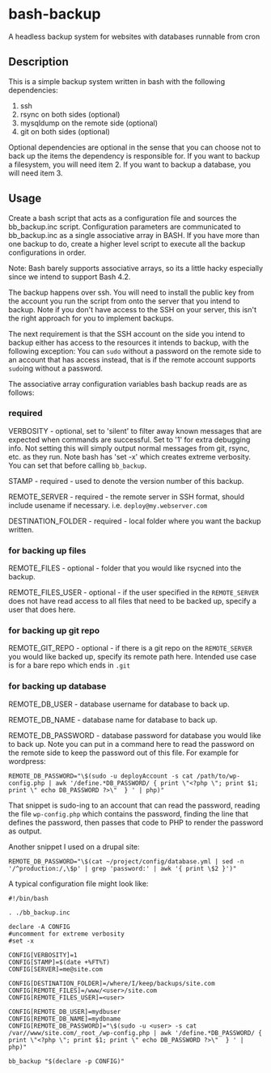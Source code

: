 # bash-backup
A headless backup system for websites with databases runnable from cron

## Description

This is a simple backup system written in bash with the following dependencies:
1. ssh
2. rsync on both sides (optional)
3. mysqldump on the remote side (optional)
4. git on both sides (optional)

Optional dependencies are optional in the sense that you can choose
not to back up the items the dependency is responsible for.  If you
want to backup a filesystem, you will need item 2.  If you want to
backup a database, you will need item 3.

## Usage

Create a bash script that acts as a configuration file and sources the
bb_backup.inc script.  Configuration parameters are communicated to
bb_backup.inc as a single associative array in BASH.  If you have more
than one backup to do, create a higher level script to execute all
the backup configurations in order.

Note: Bash barely supports associative arrays, so its a little hacky
especially since we intend to support Bash 4.2.

The backup happens over ssh.  You will need to install the public key
from the account you run the script from onto the server that you
intend to backup.  Note if you don't have access to the SSH on your
server, this isn't the right approach for you to implement backups.

The next requirement is that the SSH account on the side you intend to
backup either has access to the resources it intends to backup, with
the following exception: You can `sudo` without a password on the
remote side to an account that has access instead, that is if the
remote account supports `sudo`ing without a password.

The associative array configuration variables bash backup reads are as follows:

### required

VERBOSITY - optional, set to 'silent' to filter away known messages
that are expected when commands are successful.  Set to '1' for extra
debugging info.  Not setting this will simply output normal messages
from git, rsync, etc. as they run.  Note bash has 'set -x' which
creates extreme verbosity.  You can set that before calling
`bb_backup`.

STAMP - required - used to denote the version number of this backup.

REMOTE_SERVER - required - the remote server in SSH format, should
include usename if necessary. i.e.  `deploy@my.webserver.com`

DESTINATION_FOLDER - required - local folder where you want the backup written.

### for backing up files

REMOTE_FILES - optional - folder that you would like rsycned into the backup.

REMOTE_FILES_USER - optional - if the user specified in the
`REMOTE_SERVER` does not have read access to all files that need to
be backed up, specify a user that does here.

### for backing up git repo

REMOTE_GIT_REPO - optional - if there is a git repo on the
`REMOTE_SERVER` you would like backed up, specify its remote path
here.  Intended use case is for a bare repo which ends in `.git`

### for backing up database

REMOTE_DB_USER - database username for database to back up.

REMOTE_DB_NAME - database name for database to back up.

REMOTE_DB_PASSWORD - database password for database you would like
to back up.  Note you can put in a command here to read the password
on the remote side to keep the password out of this file.  For example
for wordpress:
```
REMOTE_DB_PASSWORD="\$(sudo -u deployAccount -s cat /path/to/wp-config.php | awk '/define.*DB_PASSWORD/ { print \"<?php \"; print $1; print \" echo DB_PASSWORD ?>\"  } ' | php)"

```
That snippet is sudo-ing to an account that can read the password,
reading the file `wp-config.php` which contains the password, finding
the line that defines the password, then passes that code to PHP to
render the password as output.

Another snippet I used on a drupal site:
```
REMOTE_DB_PASSWORD="\$(cat ~/project/config/database.yml | sed -n '/^production:/,\$p' | grep 'password:' | awk '{ print \$2 }')"
```

A typical configuration file might look like:
```
#!/bin/bash

. ./bb_backup.inc

declare -A CONFIG
#uncomment for extreme verbosity
#set -x

CONFIG[VERBOSITY]=1
CONFIG[STAMP]=$(date +%FT%T)
CONFIG[SERVER]=me@site.com

CONFIG[DESTINATION_FOLDER]=/where/I/keep/backups/site.com
CONFIG[REMOTE_FILES]=/www/<user>/site.com
CONFIG[REMOTE_FILES_USER]=<user>

CONFIG[REMOTE_DB_USER]=mydbuser
CONFIG[REMOTE_DB_NAME]=mydbname
CONFIG[REMOTE_DB_PASSWORD]="\$(sudo -u <user> -s cat /var//www/site.com/_root_/wp-config.php | awk '/define.*DB_PASSWORD/ { print \"<?php \"; print $1; print \" echo DB_PASSWORD ?>\"  } ' | php)"

bb_backup "$(declare -p CONFIG)"
```
